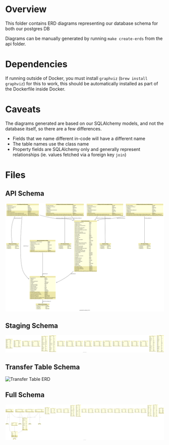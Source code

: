 # Overview
This folder contains ERD diagrams representing our database schema for both our postgres DB

Diagrams can be manually generated by running `make create-erds` from the api folder.

# Dependencies
If running outside of Docker, you must install `graphviz` (`brew install graphviz`) for this to work, this should be automatically installed as part of the Dockerfile inside Docker.

# Caveats
The diagrams generated are based on our SQLAlchemy models, and not the database itself, so there are a few differences.

* Fields that we name different in-code will have a different name
* The table names use the class name
* Property fields are SQLAlchemy only and generally represent relationships (ie. values fetched via a foreign key `join`)

# Files

## API Schema
![API Table ERD](api-schema.png)

## Staging Schema
![Staging Table ERD](staging-schema.png)

## Transfer Table Schema
![Transfer Table ERD](transfer-schema.png)

## Full Schema
![Postgres ERD](full-schema.png)